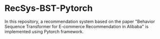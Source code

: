 # RecSys-BST-Pytorch
In this repository, a recommendation system based on the paper "Behavior Sequence Transformer for E-commerce Recommendation in Alibaba" is implemented using Pytorch framework.
